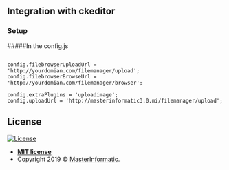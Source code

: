 
## Integration with ckeditor


### Setup

#####In the config.js

```shell

config.filebrowserUploadUrl = 'http://yourdomian.com/filemanager/upload';
config.filebrowserBrowseUrl = 'http://yourdomian.com/filemanager/browser';

config.extraPlugins = 'uploadimage';
config.uploadUrl = 'http://masterinformatic3.0.mi/filemanager/upload';

```



## License

[![License](http://img.shields.io/:license-mit-blue.svg?style=flat-square)](http://badges.mit-license.org)

- **[MIT license](http://opensource.org/licenses/mit-license.php)**
- Copyright 2019 © <a href="http://masterinformatic.com" target="_blank">MasterInformatic</a>.